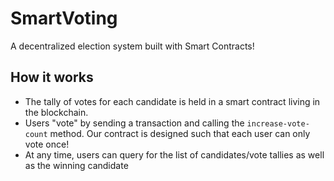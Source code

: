 # SmartVoting
A decentralized election system built with Smart Contracts!
## How it works
* The tally of votes for each candidate is held in a smart contract living in the blockchain.
* Users "vote" by sending a transaction and calling the `increase-vote-count` method. Our contract is designed such that each user can only vote once!
* At any time, users can query for the list of candidates/vote tallies as well as the winning candidate
